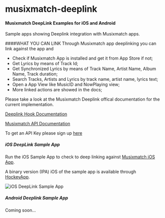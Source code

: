 # musixmatch-deeplink
#### Musixmatch DeepLink Examples for iOS and Android
Sample apps showing Deeplink integration with Musixmatch apps.

####WHAT YOU CAN LINK
Through Musixmatch app deeplinking you can link against the app and 

* Check if Musixmatch App is installed and get it from App Store if not;
* Get Lyrics by means of Track Id;
* Get Synchronized Lyrics by means of Track Name, Artist Name, Album Name, Track duration;
* Search Tracks, Artists and Lyrics by track name, artist name, lyrics text;
* Open a App View like MusicID and NowPlaying view;
* More linked actions are showed in the docs;

Please take a look at the Musixmatch Deeplink offical documentation for the current implementation.

[Deeplink Hook Documentation](https://developer.musixmatch.com/documentation/deeplinks)

[Musixmatch API Documentation](https://developer.musixmatch.com/documentation)

To get an API Key please sign up [here](https://developer.musixmatch.com/mmplans)

##### iOS DeepLink Sample App
Run the iOS Sample App to check to deep linking against [Musixmatch iOS App](https://itunes.apple.com/us/app/musixmatch/id448278467?mt=8).

A binary version (IPA) iOS of the sample app is available through [HockeyApp](https://rink.hockeyapp.net/apps/1346cafe29617aa0f5fdfa0da55cc09d).

![iOS DeepLink Sample App](https://cloud.githubusercontent.com/assets/163333/7181468/3ff20260-e44b-11e4-9c6b-1637f600cee2.png "iOS DeepLink Sample App")

##### Android Deeplink Sample App
Coming soon...
